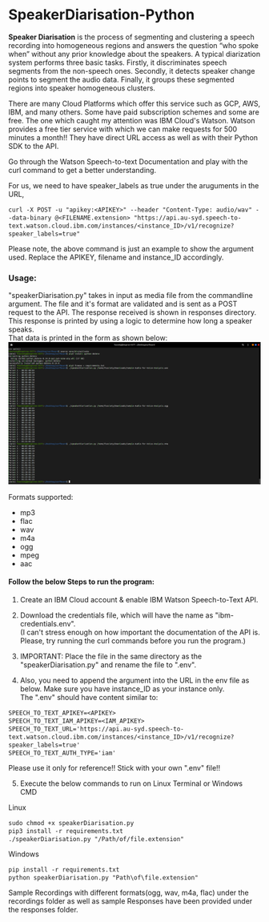 # SpeakerDiarisation-Python

**Speaker Diarisation** is the process of segmenting and clustering a speech recording into homogeneous regions and answers the question “who spoke when” without any prior knowledge about the speakers. A typical diarization system performs three basic tasks. Firstly, it discriminates speech segments from the non-speech ones. Secondly, it detects speaker change points to segment the audio data. Finally, it groups these segmented regions into speaker homogeneous clusters. 

There are many Cloud Platforms which offer this service such as GCP, AWS, IBM, and many others. Some have paid subscription schemes and some are free. The one which caught my attention was IBM Cloud's Watson. Watson provides a free tier service with which we can make requests for 500 minutes a month!! They have direct URL access as well as with their Python SDK to the API.  

Go through the Watson Speech-to-text Documentation and play with the curl command to get a better understanding.

For us, we need to have speaker_labels as true under the aruguments in the URL,
```
curl -X POST -u "apikey:<APIKEY>" --header "Content-Type: audio/wav" --data-binary @<FILENAME.extension> "https://api.au-syd.speech-to-text.watson.cloud.ibm.com/instances/<instance_ID>/v1/recognize?speaker_labels=true"
```
Please note, the above command is just an example to show the argument used. Replace the APIKEY, filename and instance_ID accordingly.

### Usage:
"speakerDiarisation.py" takes in input as media file from the commandline argument. The file and it's format are validated and is sent as a POST request to the API. The response received is shown in responses directory. This response is printed by using a logic to determine how long a speaker speaks.  
That data is printed in the form as shown below:
  ![Output](output.png)

Formats supported: 
* mp3 
* flac 
* wav 
* m4a
* ogg
* mpeg
* aac

#### Follow the below Steps to run the program:
1. Create an IBM Cloud account & enable IBM Watson Speech-to-Text API. 
2. Download the credentials file, which will have the name as "ibm-credentials.env".  
(I can't stress enough on how important the documentation of the API is. Please, try running the curl commands before you run the program.)

3. IMPORTANT: Place the file in the same directory as the "speakerDiarisation.py" and rename the file to ".env".    


4. Also, you need to append the argument into the URL in the env file as below. Make sure you have instance_ID as your instance only.   
The ".env" should have content similar to:
```
SPEECH_TO_TEXT_APIKEY=<APIKEY>
SPEECH_TO_TEXT_IAM_APIKEY=<IAM_APIKEY>
SPEECH_TO_TEXT_URL='https://api.au-syd.speech-to-text.watson.cloud.ibm.com/instances/<instance_ID>/v1/recognize?speaker_labels=true'
SPEECH_TO_TEXT_AUTH_TYPE='iam'
```
Please use it only for reference!! Stick with your own ".env" file!!

5. Execute the below commands to run on Linux Terminal or Windows CMD  

Linux 
```
sudo chmod +x speakerDiarisation.py
pip3 install -r requirements.txt
./speakerDiarisation.py "/Path/of/file.extension" 
```
Windows

```
pip install -r requirements.txt
python speakerDiarisation.py "Path\of\file.extension"
```

Sample Recordings with different formats(ogg, wav, m4a, flac) under the recordings folder as well as sample Responses have been provided under the responses folder. 
